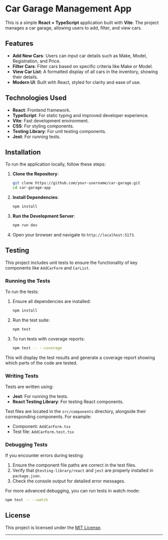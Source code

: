 # Car Garage Management App

This is a simple **React + TypeScript** application built with **Vite**. The project manages a car garage, allowing users to add, filter, and view cars.

## Features

- **Add New Cars**: Users can input car details such as Make, Model, Registration, and Price.
- **Filter Cars**: Filter cars based on specific criteria like Make or Model.
- **View Car List**: A formatted display of all cars in the inventory, showing their details.
- **Modern UI**: Built with React, styled for clarity and ease of use.

## Technologies Used

- **React**: Frontend framework.
- **TypeScript**: For static typing and improved developer experience.
- **Vite**: Fast development environment.
- **CSS**: For styling components.
- **Testing Library**: For unit testing components.
- **Jest**: For running tests.

## Installation

To run the application locally, follow these steps:

1. **Clone the Repository**:
   ```bash
   git clone https://github.com/your-username/car-garage.git
   cd car-garage-app
   ```

2. **Install Dependencies**:
   ```bash
   npm install
   ```

3. **Run the Development Server**:
   ```bash
   npm run dev
   ```

4. Open your browser and navigate to `http://localhost:5173`.

## Testing

This project includes unit tests to ensure the functionality of key components like `AddCarForm` and `CarList`.

### Running the Tests

To run the tests:

1. Ensure all dependencies are installed:
   ```bash
   npm install
   ```

2. Run the test suite:
   ```bash
   npm test
   ```

3. To run tests with coverage reports:
   ```bash
   npm test -- --coverage
   ```

This will display the test results and generate a coverage report showing which parts of the code are tested.

### Writing Tests

Tests are written using:
- **Jest**: For running the tests.
- **React Testing Library**: For testing React components.

Test files are located in the `src/components` directory, alongside their corresponding components. For example:
- Component: `AddCarForm.tsx`
- Test file: `AddCarForm.test.tsx`

### Debugging Tests

If you encounter errors during testing:
1. Ensure the component file paths are correct in the test files.
2. Verify that `@testing-library/react` and `jest` are properly installed in `package.json`.
3. Check the console output for detailed error messages.

For more advanced debugging, you can run tests in watch mode:
```bash
npm test -- --watch
```

## License

This project is licensed under the [MIT License](LICENSE).

---

